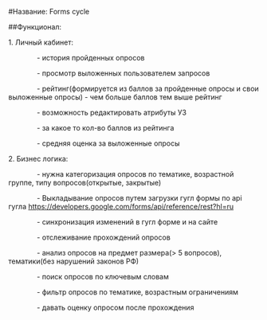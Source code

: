 ﻿#Название: Forms cycle

##Функционал:

1\. Личный кабинет:

`        `- история пройденных опросов

`        `- просмотр выложенных пользователем запросов

`        `- рейтинг(формируется из баллов за пройденные опросы и свои выложенные опросы) - чем больше баллов тем выше рейтинг

`        `- возможность редактировать атрибуты УЗ

`        `- за какое то кол-во баллов из рейтинга

`        `- средняя оценка за выложенные опросы 

2\. Бизнес логика:

`        `- нужна категоризация опросов по тематике, возрастной группе, типу вопросов(открытые, закрытые)

`        `- Выкладывание опросов путем загрузки гугл формы по api гугла https://developers.google.com/forms/api/reference/rest?hl=ru

`        `- синхронизация изменений в гугл форме и на сайте

`        `- отслеживание прохождений опросов

`        `- анализ опросов на предмет размера(> 5 вопросов), тематики(без нарушений законов РФ)

`        `- поиск опросов по ключевым словам

`        `- фильтр опросов по тематике, возрастным ограничениям

`        `- давать оценку опросом после прохождения
